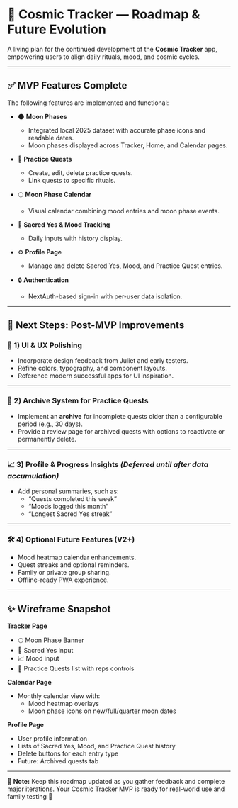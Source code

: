 # 🌌 Cosmic Tracker — Roadmap & Future Evolution

A living plan for the continued development of the **Cosmic Tracker** app, empowering users to align daily rituals, mood, and cosmic cycles.

---

## ✅ MVP Features Complete

The following features are implemented and functional:

- 🌑 **Moon Phases**
  - Integrated local 2025 dataset with accurate phase icons and readable dates.
  - Moon phases displayed across Tracker, Home, and Calendar pages.

- 📿 **Practice Quests**
  - Create, edit, delete practice quests.
  - Link quests to specific rituals.

- 🌕 **Moon Phase Calendar**
  - Visual calendar combining mood entries and moon phase events.

- 🌟 **Sacred Yes & Mood Tracking**
  - Daily inputs with history display.

- ⚙️ **Profile Page**
  - Manage and delete Sacred Yes, Mood, and Practice Quest entries.

- 🔒 **Authentication**
  - NextAuth-based sign-in with per-user data isolation.

---

## 🚀 Next Steps: Post-MVP Improvements

### 🎨 1) UI & UX Polishing
- Incorporate design feedback from Juliet and early testers.
- Refine colors, typography, and component layouts.
- Reference modern successful apps for UI inspiration.

---

### 📁 2) Archive System for Practice Quests
- Implement an **archive** for incomplete quests older than a configurable period (e.g., 30 days).
- Provide a review page for archived quests with options to reactivate or permanently delete.

---

### 📈 3) Profile & Progress Insights *(Deferred until after data accumulation)*
- Add personal summaries, such as:
  - “Quests completed this week”
  - “Moods logged this month”
  - “Longest Sacred Yes streak”

---

### 🛠️ 4) Optional Future Features (V2+)
- Mood heatmap calendar enhancements.
- Quest streaks and optional reminders.
- Family or private group sharing.
- Offline-ready PWA experience.

---

## ✨ Wireframe Snapshot

**Tracker Page**  
- 🌕 Moon Phase Banner  
- 📝 Sacred Yes input  
- 📈 Mood input  
- 🧘 Practice Quests list with reps controls

**Calendar Page**  
- Monthly calendar view with:
  - Mood heatmap overlays
  - Moon phase icons on new/full/quarter moon dates

**Profile Page**  
- User profile information
- Lists of Sacred Yes, Mood, and Practice Quest history
- Delete buttons for each entry type
- Future: Archived quests tab

---

🚨 **Note:** Keep this roadmap updated as you gather feedback and complete major iterations. Your Cosmic Tracker MVP is ready for real-world use and family testing 🚀
